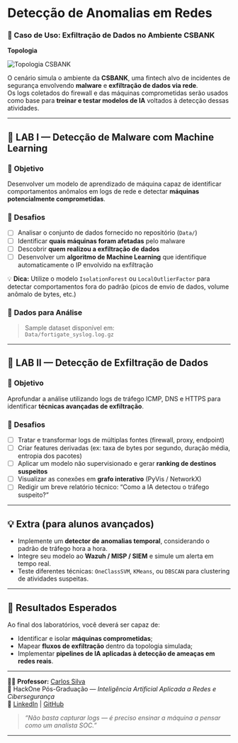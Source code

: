 # Detecção de Anomalias em Redes

### 🧠 Caso de Uso: Exfiltração de Dados no Ambiente CSBANK

**Topologia**

![Topologia CSBANK](https://i.ibb.co/ds4SKB1V/Screenshot-2025-10-24-at-23-45-06.png)

O cenário simula o ambiente da **CSBANK**, uma fintech alvo de incidentes de segurança envolvendo **malware** e **exfiltração de dados via rede**.  
Os logs coletados do firewall e das máquinas comprometidas serão usados como base para **treinar e testar modelos de IA** voltados à detecção dessas atividades.

---

## 🧪 **LAB I — Detecção de Malware com Machine Learning**

### 🎯 **Objetivo**
Desenvolver um modelo de aprendizado de máquina capaz de identificar comportamentos anômalos em logs de rede e detectar **máquinas potencialmente comprometidas**.

### 🧩 **Desafios**
- [ ] Analisar o conjunto de dados fornecido no repositório (`Data/`)  
- [ ] Identificar **quais máquinas foram afetadas** pelo malware  
- [ ] Descobrir **quem realizou a exfiltração de dados**  
- [ ] Desenvolver um **algoritmo de Machine Learning** que identifique automaticamente o IP envolvido na exfiltração  

💡 **Dica:** Utilize o modelo `IsolationForest` ou `LocalOutlierFactor` para detectar comportamentos fora do padrão (picos de envio de dados, volume anômalo de bytes, etc.)

### 📂 **Dados para Análise**
> Sample dataset disponível em:  
> `Data/fortigate_syslog.log.gz`

---

## 🧪 **LAB II — Detecção de Exfiltração de Dados**

### 🎯 **Objetivo**
Aprofundar a análise utilizando logs de tráfego ICMP, DNS e HTTPS para identificar **técnicas avançadas de exfiltração**.

### 🧩 **Desafios**
- [ ] Tratar e transformar logs de múltiplas fontes (firewall, proxy, endpoint)  
- [ ] Criar features derivadas (ex: taxa de bytes por segundo, duração média, entropia dos pacotes)  
- [ ] Aplicar um modelo não supervisionado e gerar **ranking de destinos suspeitos**  
- [ ] Visualizar as conexões em **grafo interativo** (PyVis / NetworkX)  
- [ ] Redigir um breve relatório técnico: “Como a IA detectou o tráfego suspeito?”

---

## 💡 **Extra (para alunos avançados)**

- Implemente um **detector de anomalias temporal**, considerando o padrão de tráfego hora a hora.  
- Integre seu modelo ao **Wazuh / MISP / SIEM** e simule um alerta em tempo real.  
- Teste diferentes técnicas: `OneClassSVM`, `KMeans`, ou `DBSCAN` para clustering de atividades suspeitas.

---

## 🧰 **Resultados Esperados**

Ao final dos laboratórios, você deverá ser capaz de:
- Identificar e isolar **máquinas comprometidas**;  
- Mapear **fluxos de exfiltração** dentro da topologia simulada;  
- Implementar **pipelines de IA aplicadas à detecção de ameaças em redes reais**.

---

🧑‍🏫 **Professor:** [Carlos Silva](https://www.linkedin.com/in/carlossilva-cybersec/)  
📍 HackOne Pós-Graduação — *Inteligência Artificial Aplicada a Redes e Cibersegurança*  
📘 [LinkedIn](https://www.linkedin.com/in/carlossilva-cybersec/) | [GitHub](https://github.com/carlossilva-cybersec)

> _“Não basta capturar logs — é preciso ensinar a máquina a pensar como um analista SOC.”_

---
